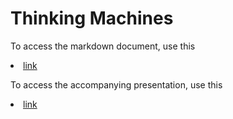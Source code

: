 # Thinking Machines

To access the markdown document, use this <li class="masthead__menu-item">
                                            <a href="https://marineroseas.github.io/Think-Big-Brain/TrendOfDiseaseOverTime.html">link</a>
                                          </li>

To access the accompanying presentation, use this <li class="masthead__menu-item">
                                                    <a href="https://docs.google.com/presentation/d/1-mtQBr7bOPMI0FEOZE69pR2zCtD6Ybnn0AXOCWGZ4Bc/edit?usp=sharing">link</a>
                                                  </li>
